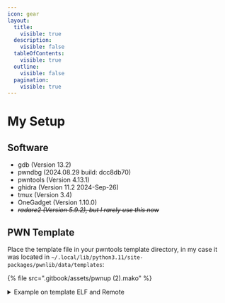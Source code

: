 ```yaml
---
icon: gear
layout:
  title:
    visible: true
  description:
    visible: false
  tableOfContents:
    visible: true
  outline:
    visible: false
  pagination:
    visible: true
---
```


# My Setup

## Software

* gdb (Version 13.2)
* pwndbg (2024.08.29 build: dcc8db70)
* pwntools (Version 4.13.1)
* ghidra (Version 11.2 2024-Sep-26)
* tmux (Version 3.4)
* OneGadget (Version 1.10.0)
* ~~_radare2 (Version 5.9.2), but I rarely use this now_~~

## PWN Template

Place the template file in your pwntools template directory, in my case it was located in `~/.local/lib/python3.11/site-packages/pwnlib/data/templates`:

{% file src=".gitbook/assets/pwnup (2).mako" %}

<details>

<summary>Example on template ELF and Remote</summary>

{% code fullWidth="true" %}
```python
#!/usr/bin/env python3
# -*- coding: utf-8 -*-
# -*- template: wintertia -*-

# ====================
# -- PWNTOOLS SETUP --
# ====================

from pwn import *

exe = context.binary = ELF(args.EXE or 'template')
context.terminal = ['tmux', 'splitw', '-h']
context.log_level = 'debug'

host = args.HOST or 'hostname.com'
port = int(args.PORT or 1337)

def start_local(argv=[], *a, **kw):
	'''Execute the target binary locally'''
	if args.GDB:
		return gdb.debug([exe.path] + argv, gdbscript=gdbscript, *a, **kw)
	else:
		return process([exe.path] + argv, *a, **kw)

def start_remote(argv=[], *a, **kw):
	'''Connect to the process on the remote host'''
	io = connect(host, port)
	if args.GDB:
		gdb.attach(io, gdbscript=gdbscript)
	return io

def start(argv=[], *a, **kw):
	'''Start the exploit against the target.'''
	if args.LOCAL:
		return start_local(argv, *a, **kw)
	else:
		return start_remote(argv, *a, **kw)

gdbscript = '''
tbreak main
continue
'''.format(**locals())

# =======================
# -- EXPLOIT GOES HERE --
# =======================

def exploit():
	io = start()
	
	# payload
	
	io.interactive()

if __name__ == "__main__":
	exploit()

```
{% endcode %}

</details>

